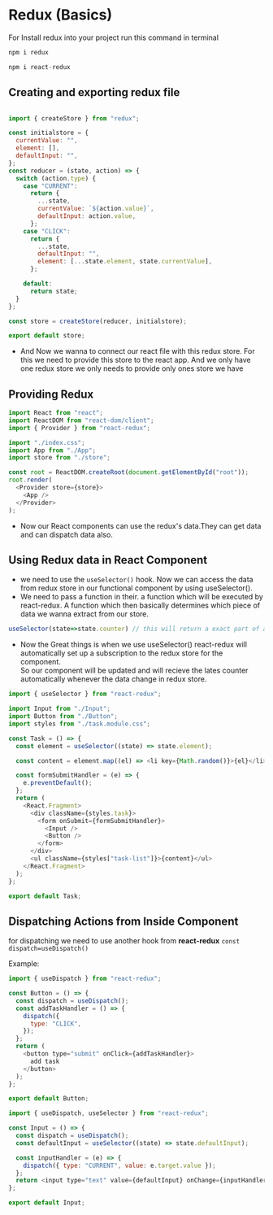 # Redux (Basics)

For Install redux into your project run this command in terminal

```JavaScript
npm i redux
```

```JavaScript
npm i react-redux
```

## Creating and exporting redux file

```JavaScript

import { createStore } from "redux";

const initialstore = {
  currentValue: "",
  element: [],
  defaultInput: "",
};
const reducer = (state, action) => {
  switch (action.type) {
    case "CURRENT":
      return {
        ...state,
        currentValue: `${action.value}`,
        defaultInput: action.value,
      };
    case "CLICK":
      return {
        ...state,
        defaultInput: "",
        element: [...state.element, state.currentValue],
      };

    default:
      return state;
  }
};

const store = createStore(reducer, initialstore);

export default store;

```

- And Now we wanna to connect our react file with this redux store. For this we need to provide this store to the react app. And we only have one redux store we only needs to provide only ones store we have

## Providing Redux

```JavaScript
import React from "react";
import ReactDOM from "react-dom/client";
import { Provider } from "react-redux";

import "./index.css";
import App from "./App";
import store from "./store";

const root = ReactDOM.createRoot(document.getElementById("root"));
root.render(
  <Provider store={store}>
    <App />
  </Provider>
);

```

- Now our React components can use the redux's data.They can get data and can dispatch data also.

## Using Redux data in React Component

- we need to use the `useSelector()` hook. Now we can access the data from redux store in our functional component by using useSelector().
- We need to pass a function in their. a function which will be executed by react-redux. A function which then basically determines which piece of data we wanna extract from our store.

```JavaScript
useSelector(state=>state.counter) // this will return a exact part of a state
```

- Now the Great things is when we use useSelector() react-redux will automatically set up a subscription to the redux store for the component.<br>
  So our component will be updated and will recieve the lates counter automatically whenever the data change in redux store.

```JavaScript
import { useSelector } from "react-redux";

import Input from "./Input";
import Button from "./Button";
import styles from "./task.module.css";

const Task = () => {
  const element = useSelector((state) => state.element);

  const content = element.map((el) => <li key={Math.random()}>{el}</li>);

  const formSubmitHandler = (e) => {
    e.preventDefault();
  };
  return (
    <React.Fragment>
      <div className={styles.task}>
        <form onSubmit={formSubmitHandler}>
          <Input />
          <Button />
        </form>
      </div>
      <ul className={styles["task-list"]}>{content}</ul>
    </React.Fragment>
  );
};

export default Task;

```

## Dispatching Actions from Inside Component

for dispatching we need to use another hook from **react-redux** `const dispatch=useDispatch()`

Example:

```JavaScript
import { useDispatch } from "react-redux";

const Button = () => {
  const dispatch = useDispatch();
  const addTaskHandler = () => {
    dispatch({
      type: "CLICK",
    });
  };
  return (
    <button type="submit" onClick={addTaskHandler}>
      add task
    </button>
  );
};

export default Button;

import { useDispatch, useSelector } from "react-redux";

const Input = () => {
  const dispatch = useDispatch();
  const defaultInput = useSelector((state) => state.defaultInput);

  const inputHandler = (e) => {
    dispatch({ type: "CURRENT", value: e.target.value });
  };
  return <input type="text" value={defaultInput} onChange={inputHandler} />;
};

export default Input;

```
